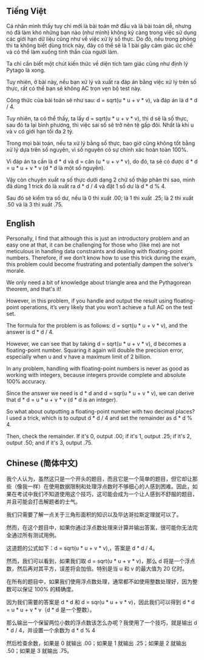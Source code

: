 ## Tiếng Việt
Cá nhân mình thấy tuy chỉ mới là bài toán mở đầu và là bài toán dễ, nhưng nó đã làm khó những bạn nào (như mình) không kỹ càng trong việc sử dụng các giới hạn dữ liệu cũng như về việc xử lý số thực. Do đó, nếu trong phòng thi ta không biết dùng trick này, đây có thể sẽ là 1 bài gây cảm giác ức chế và có thể làm xuống tinh thần của người làm. 

Ta chỉ cần biết một chút kiến thức về diện tích tam giác cũng như định lý Pytago là xong. 

Tuy nhiên, ở bài này, nếu bạn xử lý và xuất ra đáp án bằng việc xử lý trên số thực, rất có thể bạn sẽ không AC trọn vẹn bộ test này. 

Công thức của bài toán sẽ như sau: d = sqrt(u * u + v * v), và đáp án là d * d / 4.

Tuy nhiên, ta có thể thấy, ta lấy d = sqrt(u * u + v * v), thì d sẽ là số thực, sau đó ta lại bình phương, thì việc sai số sẽ trở nên tệ gấp đôi. Nhất là khi u và v có giới hạn tối đa 2 tỷ.

Trong mọi bài toán, nếu ta xử lý bằng số thực, bao giờ cũng không tốt bằng xử lý dựa trên số nguyên, vì số nguyên có sự chính xác hoàn toàn 100%.

Vì đáp án ta cần là d * d và d = căn (u * u + v * v), do đó, ta sẽ có được d * d = u * u + v * v (d * d là một số nguyên).

Vậy còn chuyện xuất ra số thực dưới dạng 2 chữ số thập phân thì sao, mình đã dùng 1 trick đó là xuất ra d * d / 4 và đặt 1 số dư là d * d % 4.

Sau đó sẽ kiểm tra số dư, nếu là 0 thì xuất .00; là 1 thì xuất .25; là 2 thì xuất .50 và là 3 thì xuất .75.


## English
Personally, I find that although this is just an introductory problem and an easy one at that, it can be challenging for those who (like me) are not meticulous in handling data constraints and dealing with floating-point numbers. Therefore, if we don’t know how to use this trick during the exam, this problem could become frustrating and potentially dampen the solver’s morale.

We only need a bit of knowledge about triangle area and the Pythagorean theorem, and that's it!

However, in this problem, if you handle and output the result using floating-point operations, it’s very likely that you won’t achieve a full AC on the test set.

The formula for the problem is as follows: d = sqrt(u * u + v * v), and the answer is d * d / 4.

However, we can see that by taking d = sqrt(u * u + v * v), d becomes a floating-point number. Squaring it again will double the precision error, especially when u and v have a maximum limit of 2 billion.

In any problem, handling with floating-point numbers is never as good as working with integers, because integers provide complete and absolute 100% accuracy.

Since the answer we need is d * d and d = sqr(u * u + v * v), we can derive that d * d = u * u + v * v (d * d is an integer).

So what about outputting a floating-point number with two decimal places? I used a trick, which is to output d * d / 4 and set the remainder as d * d % 4.

Then, check the remainder. If it's 0, output .00; if it's 1, output .25; if it's 2, output .50; and if it's 3, output .75.

## Chinese (简体中文)

我个人认为，虽然这只是一个开头的题目，而且它是一个简单的题目，但它却让那些（像我一样）在使用数据限制和处理浮点数时不够细心的人感到困难。因此，如果在考试中我们不知道使用这个技巧，这可能会成为一个让人感到不舒服的题目，并且可能会打击解题者的士气。

我们只需要了解一点关于三角形面积的知识以及毕达哥拉斯定理就可以了。

然而，在这个题目中，如果你通过浮点数处理来计算并输出答案，很可能你无法完全通过所有测试用例。

这道题的公式如下：d = sqrt(u * u + v * v),，答案是 d * d / 4。

然而，我们可以看到，如果我们取 d = sqrt(u * u + v * v)，那么 d 将是一个浮点数，然后再对其平方，误差将会加倍。特别是当 u 和 v 的最大值为 20 亿时。

在所有的题目中，如果我们使用浮点数处理，通常都不如使用整数处理好，因为整数可以保证 100% 的精确度。

因为我们需要的答案是 d * d 和 d = sqr(u * u + v * v)，因此我们可以得到 d * d = u * u + v * v（d * d 是一个整数）。

那么输出一个保留两位小数的浮点数该怎么办呢？我使用了一个技巧，就是输出 d * d / 4，并设置一个余数为 d * d % 4

然后检查余数，如果是 0 就输出 .00；如果是 1 就输出 .25；如果是 2 就输出 .50；如果是 3 就输出 .75。

